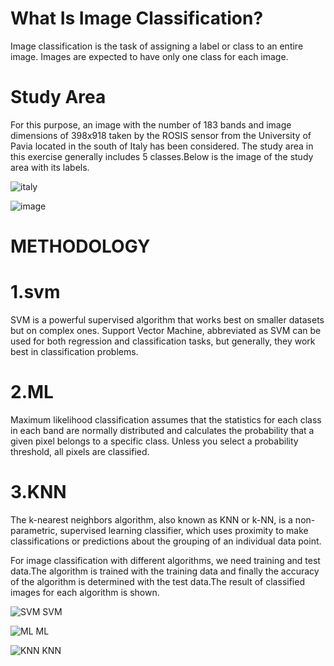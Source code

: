 # What Is Image Classification?
Image classification is the task of assigning a label or class to an entire image. Images are expected to have only one class for each image.



# Study Area
For this purpose, an image with the number of 183 bands and image dimensions of 398x918 taken by the ROSIS sensor from the University of Pavia located in the south of Italy has been considered.
The study area in this exercise generally includes 5 classes.Below is the image of the study area with its labels.

![italy](https://github.com/bakhshiintel/Support-vector-machine/assets/98385786/258b2006-07b2-403d-835f-16121a417071)

![image](https://github.com/bakhshiintel/Support-vector-machine/assets/98385786/e1b73432-b897-48f2-a974-ebc84b69a9be)

# METHODOLOGY

# 1.svm 
SVM is a powerful supervised algorithm that works best on smaller datasets but on complex ones. Support Vector Machine, abbreviated as SVM can be used for both regression and classification tasks, but generally, they work best in classification problems.

# 2.ML
Maximum likelihood classification assumes that the statistics for each class in each band are normally distributed and calculates the probability that a given pixel belongs to a specific class. Unless you select a probability threshold, all pixels are classified.

# 3.KNN
The k-nearest neighbors algorithm, also known as KNN or k-NN, is a non-parametric, supervised learning classifier, which uses proximity to make classifications or predictions about the grouping of an individual data point.

For image classification with different algorithms, we need training and test data.The algorithm is trained with the training data and finally the accuracy of the algorithm is determined with the test data.The result of classified images for each algorithm is shown.

![SVM](https://github.com/bakhshiintel/Support-vector-machine/assets/98385786/5c6b64b2-f0e1-489f-b927-285c49bff78b)     SVM

![ML](https://github.com/bakhshiintel/Support-vector-machine/assets/98385786/a64d6ca0-00ee-44fe-810f-1d3e4778ec09)       ML


![KNN](https://github.com/bakhshiintel/Support-vector-machine/assets/98385786/e4c4ba88-aab2-43c0-b21c-8f7e51f83f1f)      KNN







